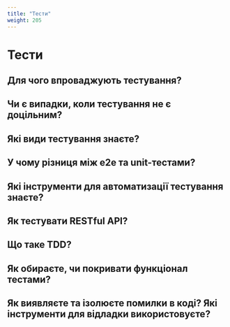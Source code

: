 ```yaml
---
title: "Тести"
weight: 205
---
```


# Тести

## Для чого впроваджують тестування?

## Чи є випадки, коли тестування не є доцільним?

## Які види тестування знаєте?

## У чому різниця між е2е та unit-тестами?

## Які інструменти для автоматизації тестування знаєте?

## Як тестувати RESTful API?

## Що таке TDD?

## Як обираєте, чи покривати функціонал тестами?

## Як виявляєте та ізолюєте помилки в коді? Які інструменти для відладки використовуєте?